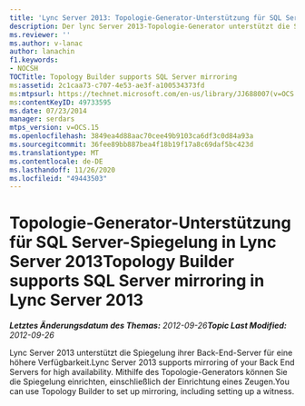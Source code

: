 ```yaml
---
title: 'Lync Server 2013: Topologie-Generator-Unterstützung für SQL Server-Spiegelung'
description: Der lync Server 2013-Topologie-Generator unterstützt die SQL Server-Spiegelung.
ms.reviewer: ''
ms.author: v-lanac
author: lanachin
f1.keywords:
- NOCSH
TOCTitle: Topology Builder supports SQL Server mirroring
ms:assetid: 2c1caa73-c707-4e53-ae3f-a100534373fd
ms:mtpsurl: https://technet.microsoft.com/en-us/library/JJ688007(v=OCS.15)
ms:contentKeyID: 49733595
ms.date: 07/23/2014
manager: serdars
mtps_version: v=OCS.15
ms.openlocfilehash: 3849ea4d88aac70cee49b9103ca6df3c0d84a93a
ms.sourcegitcommit: 36fee89bb887bea4f18b19f17a8c69daf5bc423d
ms.translationtype: MT
ms.contentlocale: de-DE
ms.lasthandoff: 11/26/2020
ms.locfileid: "49443503"
---
```

# <a name="topology-builder-supports-sql-server-mirroring-in-lync-server-2013"></a><span data-ttu-id="6a74d-103">Topologie-Generator-Unterstützung für SQL Server-Spiegelung in Lync Server 2013</span><span class="sxs-lookup"><span data-stu-id="6a74d-103">Topology Builder supports SQL Server mirroring in Lync Server 2013</span></span>

<div data-xmlns="http://www.w3.org/1999/xhtml">

<div class="topic" data-xmlns="http://www.w3.org/1999/xhtml" data-msxsl="urn:schemas-microsoft-com:xslt" data-cs="https://msdn.microsoft.com/">

<div data-asp="https://msdn2.microsoft.com/asp">



</div>

<div id="mainSection">

<div id="mainBody"><span data-ttu-id="6a74d-104">

<span> </span></span><span class="sxs-lookup"><span data-stu-id="6a74d-104">

<span> </span></span></span>

<span data-ttu-id="6a74d-105">_**Letztes Änderungsdatum des Themas:** 2012-09-26_</span><span class="sxs-lookup"><span data-stu-id="6a74d-105">_**Topic Last Modified:** 2012-09-26_</span></span>

<span data-ttu-id="6a74d-106">Lync Server 2013 unterstützt die Spiegelung ihrer Back-End-Server für eine höhere Verfügbarkeit.</span><span class="sxs-lookup"><span data-stu-id="6a74d-106">Lync Server 2013 supports mirroring of your Back End Servers for high availability.</span></span> <span data-ttu-id="6a74d-107">Mithilfe des Topologie-Generators können Sie die Spiegelung einrichten, einschließlich der Einrichtung eines Zeugen.</span><span class="sxs-lookup"><span data-stu-id="6a74d-107">You can use Topology Builder to set up mirroring, including setting up a witness.</span></span>

<span data-ttu-id="6a74d-108"></div>

<span> </span>

</div>

</div>

</span><span class="sxs-lookup"><span data-stu-id="6a74d-108"></div>

<span> </span>

</div>

</div>

</span></span></div>


